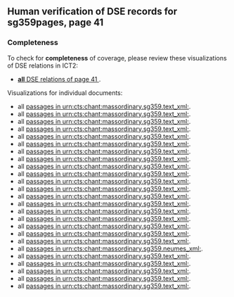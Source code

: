 

## Human verification of DSE records for sg359pages, page 41

###  Completeness

To check for **completeness** of coverage, please review these visualizations of DSE relations in ICT2:

- [**all** DSE relations of page 41 ](http://www.homermultitext.org/ict2/?urn=urn:cite2:ecod:codsang359imgs.v1:csg359_0_48_41_0@0.06731,0.5106,0.04688,0.03405&urn=urn:cite2:ecod:codsang359imgs.v1:csg359_0_48_41_0@0.3302,0.4772,0.2245,0.02564&urn=urn:cite2:ecod:codsang359imgs.v1:csg359_0_48_41_0@0.06941,0.2556,0.03095,0.01963&urn=urn:cite2:ecod:codsang359imgs.v1:csg359_0_48_41_0@0.2918,0.4772,0.04207,0.03045&urn=urn:cite2:ecod:codsang359imgs.v1:csg359_0_48_41_0@0.09195,0.3796,0.5331,0.1310&urn=urn:cite2:ecod:codsang359imgs.v1:csg359_0_48_41_0@0.1085,0.2344,0.5003,0.1162&urn=urn:cite2:ecod:codsang359imgs.v1:csg359_0_48_41_0@0.1049,0.5212,0.2040,0.02504&urn=urn:cite2:ecod:codsang359imgs.v1:csg359_0_48_41_0@0.3302,0.4772,0.2245,0.02564&urn=urn:cite2:ecod:codsang359imgs.v1:csg359_0_48_41_0@0.4002,0.5170,0.1656,0.02544&urn=urn:cite2:ecod:codsang359imgs.v1:csg359_0_48_41_0@0.06520,0.1288,0.03726,0.04567&urn=urn:cite2:ecod:codsang359imgs.v1:csg359_0_48_41_0@0.3023,0.5110,0.08534,0.02925&urn=urn:cite2:ecod:codsang359imgs.v1:csg359_0_48_41_0@0.06731,0.5106,0.04688,0.03405&urn=urn:cite2:ecod:codsang359imgs.v1:csg359_0_48_41_0@0.4002,0.5170,0.1656,0.02544&urn=urn:cite2:ecod:codsang359imgs.v1:csg359_0_48_41_0@0.3023,0.5110,0.08534,0.02925&urn=urn:cite2:ecod:codsang359imgs.v1:csg359_0_48_41_0@0.1052,0.1230,0.4663,0.1126&urn=urn:cite2:ecod:codsang359imgs.v1:csg359_0_48_41_0@0.1052,0.1230,0.4663,0.1126&urn=urn:cite2:ecod:codsang359imgs.v1:csg359_0_48_41_0@0.09075,0.3438,0.3906,0.05228&urn=urn:cite2:ecod:codsang359imgs.v1:csg359_0_48_41_0@0.06941,0.2556,0.03095,0.01963&urn=urn:cite2:ecod:codsang359imgs.v1:csg359_0_48_41_0@0.2918,0.4772,0.04207,0.03045&urn=urn:cite2:ecod:codsang359imgs.v1:csg359_0_48_41_0@0.1016,0.1154,0.4970,0.1240&urn=urn:cite2:ecod:codsang359imgs.v1:csg359_0_48_41_0@0.06520,0.1288,0.03726,0.04567&urn=urn:cite2:ecod:codsang359imgs.v1:csg359_0_48_41_0@0.09075,0.3438,0.3906,0.05228&urn=urn:cite2:ecod:codsang359imgs.v1:csg359_0_48_41_0@0.1085,0.2344,0.5003,0.1162&urn=urn:cite2:ecod:codsang359imgs.v1:csg359_0_48_41_0@0.09195,0.3796,0.5331,0.1310&urn=urn:cite2:ecod:codsang359imgs.v1:csg359_0_48_41_0@0.1049,0.5212,0.2040,0.02504).

Visualizations for individual documents:

-  all [passages in urn:cts:chant:massordinary.sg359.text_xml:](http://www.homermultitext.org/ict2/?urn=urn:cite2:ecod:codsang359imgs.v1:csg359_0_48_41_0@0.06731,0.5106,0.04688,0.03405&urn=urn:cite2:ecod:codsang359imgs.v1:csg359_0_48_41_0@0.3302,0.4772,0.2245,0.02564&urn=urn:cite2:ecod:codsang359imgs.v1:csg359_0_48_41_0@0.06941,0.2556,0.03095,0.01963&urn=urn:cite2:ecod:codsang359imgs.v1:csg359_0_48_41_0@0.2918,0.4772,0.04207,0.03045&urn=urn:cite2:ecod:codsang359imgs.v1:csg359_0_48_41_0@0.09195,0.3796,0.5331,0.1310&urn=urn:cite2:ecod:codsang359imgs.v1:csg359_0_48_41_0@0.1085,0.2344,0.5003,0.1162&urn=urn:cite2:ecod:codsang359imgs.v1:csg359_0_48_41_0@0.1049,0.5212,0.2040,0.02504&urn=urn:cite2:ecod:codsang359imgs.v1:csg359_0_48_41_0@0.3302,0.4772,0.2245,0.02564&urn=urn:cite2:ecod:codsang359imgs.v1:csg359_0_48_41_0@0.4002,0.5170,0.1656,0.02544&urn=urn:cite2:ecod:codsang359imgs.v1:csg359_0_48_41_0@0.06520,0.1288,0.03726,0.04567&urn=urn:cite2:ecod:codsang359imgs.v1:csg359_0_48_41_0@0.3023,0.5110,0.08534,0.02925&urn=urn:cite2:ecod:codsang359imgs.v1:csg359_0_48_41_0@0.06731,0.5106,0.04688,0.03405&urn=urn:cite2:ecod:codsang359imgs.v1:csg359_0_48_41_0@0.4002,0.5170,0.1656,0.02544&urn=urn:cite2:ecod:codsang359imgs.v1:csg359_0_48_41_0@0.3023,0.5110,0.08534,0.02925&urn=urn:cite2:ecod:codsang359imgs.v1:csg359_0_48_41_0@0.1052,0.1230,0.4663,0.1126&urn=urn:cite2:ecod:codsang359imgs.v1:csg359_0_48_41_0@0.1052,0.1230,0.4663,0.1126&urn=urn:cite2:ecod:codsang359imgs.v1:csg359_0_48_41_0@0.09075,0.3438,0.3906,0.05228&urn=urn:cite2:ecod:codsang359imgs.v1:csg359_0_48_41_0@0.06941,0.2556,0.03095,0.01963&urn=urn:cite2:ecod:codsang359imgs.v1:csg359_0_48_41_0@0.2918,0.4772,0.04207,0.03045&urn=urn:cite2:ecod:codsang359imgs.v1:csg359_0_48_41_0@0.06520,0.1288,0.03726,0.04567&urn=urn:cite2:ecod:codsang359imgs.v1:csg359_0_48_41_0@0.09075,0.3438,0.3906,0.05228&urn=urn:cite2:ecod:codsang359imgs.v1:csg359_0_48_41_0@0.1085,0.2344,0.5003,0.1162&urn=urn:cite2:ecod:codsang359imgs.v1:csg359_0_48_41_0@0.09195,0.3796,0.5331,0.1310&urn=urn:cite2:ecod:codsang359imgs.v1:csg359_0_48_41_0@0.1049,0.5212,0.2040,0.02504).
-  all [passages in urn:cts:chant:massordinary.sg359.text_xml:](http://www.homermultitext.org/ict2/?urn=urn:cite2:ecod:codsang359imgs.v1:csg359_0_48_41_0@0.06731,0.5106,0.04688,0.03405&urn=urn:cite2:ecod:codsang359imgs.v1:csg359_0_48_41_0@0.3302,0.4772,0.2245,0.02564&urn=urn:cite2:ecod:codsang359imgs.v1:csg359_0_48_41_0@0.06941,0.2556,0.03095,0.01963&urn=urn:cite2:ecod:codsang359imgs.v1:csg359_0_48_41_0@0.2918,0.4772,0.04207,0.03045&urn=urn:cite2:ecod:codsang359imgs.v1:csg359_0_48_41_0@0.09195,0.3796,0.5331,0.1310&urn=urn:cite2:ecod:codsang359imgs.v1:csg359_0_48_41_0@0.1085,0.2344,0.5003,0.1162&urn=urn:cite2:ecod:codsang359imgs.v1:csg359_0_48_41_0@0.1049,0.5212,0.2040,0.02504&urn=urn:cite2:ecod:codsang359imgs.v1:csg359_0_48_41_0@0.3302,0.4772,0.2245,0.02564&urn=urn:cite2:ecod:codsang359imgs.v1:csg359_0_48_41_0@0.4002,0.5170,0.1656,0.02544&urn=urn:cite2:ecod:codsang359imgs.v1:csg359_0_48_41_0@0.06520,0.1288,0.03726,0.04567&urn=urn:cite2:ecod:codsang359imgs.v1:csg359_0_48_41_0@0.3023,0.5110,0.08534,0.02925&urn=urn:cite2:ecod:codsang359imgs.v1:csg359_0_48_41_0@0.06731,0.5106,0.04688,0.03405&urn=urn:cite2:ecod:codsang359imgs.v1:csg359_0_48_41_0@0.4002,0.5170,0.1656,0.02544&urn=urn:cite2:ecod:codsang359imgs.v1:csg359_0_48_41_0@0.3023,0.5110,0.08534,0.02925&urn=urn:cite2:ecod:codsang359imgs.v1:csg359_0_48_41_0@0.1052,0.1230,0.4663,0.1126&urn=urn:cite2:ecod:codsang359imgs.v1:csg359_0_48_41_0@0.1052,0.1230,0.4663,0.1126&urn=urn:cite2:ecod:codsang359imgs.v1:csg359_0_48_41_0@0.09075,0.3438,0.3906,0.05228&urn=urn:cite2:ecod:codsang359imgs.v1:csg359_0_48_41_0@0.06941,0.2556,0.03095,0.01963&urn=urn:cite2:ecod:codsang359imgs.v1:csg359_0_48_41_0@0.2918,0.4772,0.04207,0.03045&urn=urn:cite2:ecod:codsang359imgs.v1:csg359_0_48_41_0@0.06520,0.1288,0.03726,0.04567&urn=urn:cite2:ecod:codsang359imgs.v1:csg359_0_48_41_0@0.09075,0.3438,0.3906,0.05228&urn=urn:cite2:ecod:codsang359imgs.v1:csg359_0_48_41_0@0.1085,0.2344,0.5003,0.1162&urn=urn:cite2:ecod:codsang359imgs.v1:csg359_0_48_41_0@0.09195,0.3796,0.5331,0.1310&urn=urn:cite2:ecod:codsang359imgs.v1:csg359_0_48_41_0@0.1049,0.5212,0.2040,0.02504).
-  all [passages in urn:cts:chant:massordinary.sg359.text_xml:](http://www.homermultitext.org/ict2/?urn=urn:cite2:ecod:codsang359imgs.v1:csg359_0_48_41_0@0.06731,0.5106,0.04688,0.03405&urn=urn:cite2:ecod:codsang359imgs.v1:csg359_0_48_41_0@0.3302,0.4772,0.2245,0.02564&urn=urn:cite2:ecod:codsang359imgs.v1:csg359_0_48_41_0@0.06941,0.2556,0.03095,0.01963&urn=urn:cite2:ecod:codsang359imgs.v1:csg359_0_48_41_0@0.2918,0.4772,0.04207,0.03045&urn=urn:cite2:ecod:codsang359imgs.v1:csg359_0_48_41_0@0.09195,0.3796,0.5331,0.1310&urn=urn:cite2:ecod:codsang359imgs.v1:csg359_0_48_41_0@0.1085,0.2344,0.5003,0.1162&urn=urn:cite2:ecod:codsang359imgs.v1:csg359_0_48_41_0@0.1049,0.5212,0.2040,0.02504&urn=urn:cite2:ecod:codsang359imgs.v1:csg359_0_48_41_0@0.3302,0.4772,0.2245,0.02564&urn=urn:cite2:ecod:codsang359imgs.v1:csg359_0_48_41_0@0.4002,0.5170,0.1656,0.02544&urn=urn:cite2:ecod:codsang359imgs.v1:csg359_0_48_41_0@0.06520,0.1288,0.03726,0.04567&urn=urn:cite2:ecod:codsang359imgs.v1:csg359_0_48_41_0@0.3023,0.5110,0.08534,0.02925&urn=urn:cite2:ecod:codsang359imgs.v1:csg359_0_48_41_0@0.06731,0.5106,0.04688,0.03405&urn=urn:cite2:ecod:codsang359imgs.v1:csg359_0_48_41_0@0.4002,0.5170,0.1656,0.02544&urn=urn:cite2:ecod:codsang359imgs.v1:csg359_0_48_41_0@0.3023,0.5110,0.08534,0.02925&urn=urn:cite2:ecod:codsang359imgs.v1:csg359_0_48_41_0@0.1052,0.1230,0.4663,0.1126&urn=urn:cite2:ecod:codsang359imgs.v1:csg359_0_48_41_0@0.1052,0.1230,0.4663,0.1126&urn=urn:cite2:ecod:codsang359imgs.v1:csg359_0_48_41_0@0.09075,0.3438,0.3906,0.05228&urn=urn:cite2:ecod:codsang359imgs.v1:csg359_0_48_41_0@0.06941,0.2556,0.03095,0.01963&urn=urn:cite2:ecod:codsang359imgs.v1:csg359_0_48_41_0@0.2918,0.4772,0.04207,0.03045&urn=urn:cite2:ecod:codsang359imgs.v1:csg359_0_48_41_0@0.06520,0.1288,0.03726,0.04567&urn=urn:cite2:ecod:codsang359imgs.v1:csg359_0_48_41_0@0.09075,0.3438,0.3906,0.05228&urn=urn:cite2:ecod:codsang359imgs.v1:csg359_0_48_41_0@0.1085,0.2344,0.5003,0.1162&urn=urn:cite2:ecod:codsang359imgs.v1:csg359_0_48_41_0@0.09195,0.3796,0.5331,0.1310&urn=urn:cite2:ecod:codsang359imgs.v1:csg359_0_48_41_0@0.1049,0.5212,0.2040,0.02504).
-  all [passages in urn:cts:chant:massordinary.sg359.text_xml:](http://www.homermultitext.org/ict2/?urn=urn:cite2:ecod:codsang359imgs.v1:csg359_0_48_41_0@0.06731,0.5106,0.04688,0.03405&urn=urn:cite2:ecod:codsang359imgs.v1:csg359_0_48_41_0@0.3302,0.4772,0.2245,0.02564&urn=urn:cite2:ecod:codsang359imgs.v1:csg359_0_48_41_0@0.06941,0.2556,0.03095,0.01963&urn=urn:cite2:ecod:codsang359imgs.v1:csg359_0_48_41_0@0.2918,0.4772,0.04207,0.03045&urn=urn:cite2:ecod:codsang359imgs.v1:csg359_0_48_41_0@0.09195,0.3796,0.5331,0.1310&urn=urn:cite2:ecod:codsang359imgs.v1:csg359_0_48_41_0@0.1085,0.2344,0.5003,0.1162&urn=urn:cite2:ecod:codsang359imgs.v1:csg359_0_48_41_0@0.1049,0.5212,0.2040,0.02504&urn=urn:cite2:ecod:codsang359imgs.v1:csg359_0_48_41_0@0.3302,0.4772,0.2245,0.02564&urn=urn:cite2:ecod:codsang359imgs.v1:csg359_0_48_41_0@0.4002,0.5170,0.1656,0.02544&urn=urn:cite2:ecod:codsang359imgs.v1:csg359_0_48_41_0@0.06520,0.1288,0.03726,0.04567&urn=urn:cite2:ecod:codsang359imgs.v1:csg359_0_48_41_0@0.3023,0.5110,0.08534,0.02925&urn=urn:cite2:ecod:codsang359imgs.v1:csg359_0_48_41_0@0.06731,0.5106,0.04688,0.03405&urn=urn:cite2:ecod:codsang359imgs.v1:csg359_0_48_41_0@0.4002,0.5170,0.1656,0.02544&urn=urn:cite2:ecod:codsang359imgs.v1:csg359_0_48_41_0@0.3023,0.5110,0.08534,0.02925&urn=urn:cite2:ecod:codsang359imgs.v1:csg359_0_48_41_0@0.1052,0.1230,0.4663,0.1126&urn=urn:cite2:ecod:codsang359imgs.v1:csg359_0_48_41_0@0.1052,0.1230,0.4663,0.1126&urn=urn:cite2:ecod:codsang359imgs.v1:csg359_0_48_41_0@0.09075,0.3438,0.3906,0.05228&urn=urn:cite2:ecod:codsang359imgs.v1:csg359_0_48_41_0@0.06941,0.2556,0.03095,0.01963&urn=urn:cite2:ecod:codsang359imgs.v1:csg359_0_48_41_0@0.2918,0.4772,0.04207,0.03045&urn=urn:cite2:ecod:codsang359imgs.v1:csg359_0_48_41_0@0.06520,0.1288,0.03726,0.04567&urn=urn:cite2:ecod:codsang359imgs.v1:csg359_0_48_41_0@0.09075,0.3438,0.3906,0.05228&urn=urn:cite2:ecod:codsang359imgs.v1:csg359_0_48_41_0@0.1085,0.2344,0.5003,0.1162&urn=urn:cite2:ecod:codsang359imgs.v1:csg359_0_48_41_0@0.09195,0.3796,0.5331,0.1310&urn=urn:cite2:ecod:codsang359imgs.v1:csg359_0_48_41_0@0.1049,0.5212,0.2040,0.02504).
-  all [passages in urn:cts:chant:massordinary.sg359.text_xml:](http://www.homermultitext.org/ict2/?urn=urn:cite2:ecod:codsang359imgs.v1:csg359_0_48_41_0@0.06731,0.5106,0.04688,0.03405&urn=urn:cite2:ecod:codsang359imgs.v1:csg359_0_48_41_0@0.3302,0.4772,0.2245,0.02564&urn=urn:cite2:ecod:codsang359imgs.v1:csg359_0_48_41_0@0.06941,0.2556,0.03095,0.01963&urn=urn:cite2:ecod:codsang359imgs.v1:csg359_0_48_41_0@0.2918,0.4772,0.04207,0.03045&urn=urn:cite2:ecod:codsang359imgs.v1:csg359_0_48_41_0@0.09195,0.3796,0.5331,0.1310&urn=urn:cite2:ecod:codsang359imgs.v1:csg359_0_48_41_0@0.1085,0.2344,0.5003,0.1162&urn=urn:cite2:ecod:codsang359imgs.v1:csg359_0_48_41_0@0.1049,0.5212,0.2040,0.02504&urn=urn:cite2:ecod:codsang359imgs.v1:csg359_0_48_41_0@0.3302,0.4772,0.2245,0.02564&urn=urn:cite2:ecod:codsang359imgs.v1:csg359_0_48_41_0@0.4002,0.5170,0.1656,0.02544&urn=urn:cite2:ecod:codsang359imgs.v1:csg359_0_48_41_0@0.06520,0.1288,0.03726,0.04567&urn=urn:cite2:ecod:codsang359imgs.v1:csg359_0_48_41_0@0.3023,0.5110,0.08534,0.02925&urn=urn:cite2:ecod:codsang359imgs.v1:csg359_0_48_41_0@0.06731,0.5106,0.04688,0.03405&urn=urn:cite2:ecod:codsang359imgs.v1:csg359_0_48_41_0@0.4002,0.5170,0.1656,0.02544&urn=urn:cite2:ecod:codsang359imgs.v1:csg359_0_48_41_0@0.3023,0.5110,0.08534,0.02925&urn=urn:cite2:ecod:codsang359imgs.v1:csg359_0_48_41_0@0.1052,0.1230,0.4663,0.1126&urn=urn:cite2:ecod:codsang359imgs.v1:csg359_0_48_41_0@0.1052,0.1230,0.4663,0.1126&urn=urn:cite2:ecod:codsang359imgs.v1:csg359_0_48_41_0@0.09075,0.3438,0.3906,0.05228&urn=urn:cite2:ecod:codsang359imgs.v1:csg359_0_48_41_0@0.06941,0.2556,0.03095,0.01963&urn=urn:cite2:ecod:codsang359imgs.v1:csg359_0_48_41_0@0.2918,0.4772,0.04207,0.03045&urn=urn:cite2:ecod:codsang359imgs.v1:csg359_0_48_41_0@0.06520,0.1288,0.03726,0.04567&urn=urn:cite2:ecod:codsang359imgs.v1:csg359_0_48_41_0@0.09075,0.3438,0.3906,0.05228&urn=urn:cite2:ecod:codsang359imgs.v1:csg359_0_48_41_0@0.1085,0.2344,0.5003,0.1162&urn=urn:cite2:ecod:codsang359imgs.v1:csg359_0_48_41_0@0.09195,0.3796,0.5331,0.1310&urn=urn:cite2:ecod:codsang359imgs.v1:csg359_0_48_41_0@0.1049,0.5212,0.2040,0.02504).
-  all [passages in urn:cts:chant:massordinary.sg359.text_xml:](http://www.homermultitext.org/ict2/?urn=urn:cite2:ecod:codsang359imgs.v1:csg359_0_48_41_0@0.06731,0.5106,0.04688,0.03405&urn=urn:cite2:ecod:codsang359imgs.v1:csg359_0_48_41_0@0.3302,0.4772,0.2245,0.02564&urn=urn:cite2:ecod:codsang359imgs.v1:csg359_0_48_41_0@0.06941,0.2556,0.03095,0.01963&urn=urn:cite2:ecod:codsang359imgs.v1:csg359_0_48_41_0@0.2918,0.4772,0.04207,0.03045&urn=urn:cite2:ecod:codsang359imgs.v1:csg359_0_48_41_0@0.09195,0.3796,0.5331,0.1310&urn=urn:cite2:ecod:codsang359imgs.v1:csg359_0_48_41_0@0.1085,0.2344,0.5003,0.1162&urn=urn:cite2:ecod:codsang359imgs.v1:csg359_0_48_41_0@0.1049,0.5212,0.2040,0.02504&urn=urn:cite2:ecod:codsang359imgs.v1:csg359_0_48_41_0@0.3302,0.4772,0.2245,0.02564&urn=urn:cite2:ecod:codsang359imgs.v1:csg359_0_48_41_0@0.4002,0.5170,0.1656,0.02544&urn=urn:cite2:ecod:codsang359imgs.v1:csg359_0_48_41_0@0.06520,0.1288,0.03726,0.04567&urn=urn:cite2:ecod:codsang359imgs.v1:csg359_0_48_41_0@0.3023,0.5110,0.08534,0.02925&urn=urn:cite2:ecod:codsang359imgs.v1:csg359_0_48_41_0@0.06731,0.5106,0.04688,0.03405&urn=urn:cite2:ecod:codsang359imgs.v1:csg359_0_48_41_0@0.4002,0.5170,0.1656,0.02544&urn=urn:cite2:ecod:codsang359imgs.v1:csg359_0_48_41_0@0.3023,0.5110,0.08534,0.02925&urn=urn:cite2:ecod:codsang359imgs.v1:csg359_0_48_41_0@0.1052,0.1230,0.4663,0.1126&urn=urn:cite2:ecod:codsang359imgs.v1:csg359_0_48_41_0@0.1052,0.1230,0.4663,0.1126&urn=urn:cite2:ecod:codsang359imgs.v1:csg359_0_48_41_0@0.09075,0.3438,0.3906,0.05228&urn=urn:cite2:ecod:codsang359imgs.v1:csg359_0_48_41_0@0.06941,0.2556,0.03095,0.01963&urn=urn:cite2:ecod:codsang359imgs.v1:csg359_0_48_41_0@0.2918,0.4772,0.04207,0.03045&urn=urn:cite2:ecod:codsang359imgs.v1:csg359_0_48_41_0@0.06520,0.1288,0.03726,0.04567&urn=urn:cite2:ecod:codsang359imgs.v1:csg359_0_48_41_0@0.09075,0.3438,0.3906,0.05228&urn=urn:cite2:ecod:codsang359imgs.v1:csg359_0_48_41_0@0.1085,0.2344,0.5003,0.1162&urn=urn:cite2:ecod:codsang359imgs.v1:csg359_0_48_41_0@0.09195,0.3796,0.5331,0.1310&urn=urn:cite2:ecod:codsang359imgs.v1:csg359_0_48_41_0@0.1049,0.5212,0.2040,0.02504).
-  all [passages in urn:cts:chant:massordinary.sg359.text_xml:](http://www.homermultitext.org/ict2/?urn=urn:cite2:ecod:codsang359imgs.v1:csg359_0_48_41_0@0.06731,0.5106,0.04688,0.03405&urn=urn:cite2:ecod:codsang359imgs.v1:csg359_0_48_41_0@0.3302,0.4772,0.2245,0.02564&urn=urn:cite2:ecod:codsang359imgs.v1:csg359_0_48_41_0@0.06941,0.2556,0.03095,0.01963&urn=urn:cite2:ecod:codsang359imgs.v1:csg359_0_48_41_0@0.2918,0.4772,0.04207,0.03045&urn=urn:cite2:ecod:codsang359imgs.v1:csg359_0_48_41_0@0.09195,0.3796,0.5331,0.1310&urn=urn:cite2:ecod:codsang359imgs.v1:csg359_0_48_41_0@0.1085,0.2344,0.5003,0.1162&urn=urn:cite2:ecod:codsang359imgs.v1:csg359_0_48_41_0@0.1049,0.5212,0.2040,0.02504&urn=urn:cite2:ecod:codsang359imgs.v1:csg359_0_48_41_0@0.3302,0.4772,0.2245,0.02564&urn=urn:cite2:ecod:codsang359imgs.v1:csg359_0_48_41_0@0.4002,0.5170,0.1656,0.02544&urn=urn:cite2:ecod:codsang359imgs.v1:csg359_0_48_41_0@0.06520,0.1288,0.03726,0.04567&urn=urn:cite2:ecod:codsang359imgs.v1:csg359_0_48_41_0@0.3023,0.5110,0.08534,0.02925&urn=urn:cite2:ecod:codsang359imgs.v1:csg359_0_48_41_0@0.06731,0.5106,0.04688,0.03405&urn=urn:cite2:ecod:codsang359imgs.v1:csg359_0_48_41_0@0.4002,0.5170,0.1656,0.02544&urn=urn:cite2:ecod:codsang359imgs.v1:csg359_0_48_41_0@0.3023,0.5110,0.08534,0.02925&urn=urn:cite2:ecod:codsang359imgs.v1:csg359_0_48_41_0@0.1052,0.1230,0.4663,0.1126&urn=urn:cite2:ecod:codsang359imgs.v1:csg359_0_48_41_0@0.1052,0.1230,0.4663,0.1126&urn=urn:cite2:ecod:codsang359imgs.v1:csg359_0_48_41_0@0.09075,0.3438,0.3906,0.05228&urn=urn:cite2:ecod:codsang359imgs.v1:csg359_0_48_41_0@0.06941,0.2556,0.03095,0.01963&urn=urn:cite2:ecod:codsang359imgs.v1:csg359_0_48_41_0@0.2918,0.4772,0.04207,0.03045&urn=urn:cite2:ecod:codsang359imgs.v1:csg359_0_48_41_0@0.06520,0.1288,0.03726,0.04567&urn=urn:cite2:ecod:codsang359imgs.v1:csg359_0_48_41_0@0.09075,0.3438,0.3906,0.05228&urn=urn:cite2:ecod:codsang359imgs.v1:csg359_0_48_41_0@0.1085,0.2344,0.5003,0.1162&urn=urn:cite2:ecod:codsang359imgs.v1:csg359_0_48_41_0@0.09195,0.3796,0.5331,0.1310&urn=urn:cite2:ecod:codsang359imgs.v1:csg359_0_48_41_0@0.1049,0.5212,0.2040,0.02504).
-  all [passages in urn:cts:chant:massordinary.sg359.text_xml:](http://www.homermultitext.org/ict2/?urn=urn:cite2:ecod:codsang359imgs.v1:csg359_0_48_41_0@0.06731,0.5106,0.04688,0.03405&urn=urn:cite2:ecod:codsang359imgs.v1:csg359_0_48_41_0@0.3302,0.4772,0.2245,0.02564&urn=urn:cite2:ecod:codsang359imgs.v1:csg359_0_48_41_0@0.06941,0.2556,0.03095,0.01963&urn=urn:cite2:ecod:codsang359imgs.v1:csg359_0_48_41_0@0.2918,0.4772,0.04207,0.03045&urn=urn:cite2:ecod:codsang359imgs.v1:csg359_0_48_41_0@0.09195,0.3796,0.5331,0.1310&urn=urn:cite2:ecod:codsang359imgs.v1:csg359_0_48_41_0@0.1085,0.2344,0.5003,0.1162&urn=urn:cite2:ecod:codsang359imgs.v1:csg359_0_48_41_0@0.1049,0.5212,0.2040,0.02504&urn=urn:cite2:ecod:codsang359imgs.v1:csg359_0_48_41_0@0.3302,0.4772,0.2245,0.02564&urn=urn:cite2:ecod:codsang359imgs.v1:csg359_0_48_41_0@0.4002,0.5170,0.1656,0.02544&urn=urn:cite2:ecod:codsang359imgs.v1:csg359_0_48_41_0@0.06520,0.1288,0.03726,0.04567&urn=urn:cite2:ecod:codsang359imgs.v1:csg359_0_48_41_0@0.3023,0.5110,0.08534,0.02925&urn=urn:cite2:ecod:codsang359imgs.v1:csg359_0_48_41_0@0.06731,0.5106,0.04688,0.03405&urn=urn:cite2:ecod:codsang359imgs.v1:csg359_0_48_41_0@0.4002,0.5170,0.1656,0.02544&urn=urn:cite2:ecod:codsang359imgs.v1:csg359_0_48_41_0@0.3023,0.5110,0.08534,0.02925&urn=urn:cite2:ecod:codsang359imgs.v1:csg359_0_48_41_0@0.1052,0.1230,0.4663,0.1126&urn=urn:cite2:ecod:codsang359imgs.v1:csg359_0_48_41_0@0.1052,0.1230,0.4663,0.1126&urn=urn:cite2:ecod:codsang359imgs.v1:csg359_0_48_41_0@0.09075,0.3438,0.3906,0.05228&urn=urn:cite2:ecod:codsang359imgs.v1:csg359_0_48_41_0@0.06941,0.2556,0.03095,0.01963&urn=urn:cite2:ecod:codsang359imgs.v1:csg359_0_48_41_0@0.2918,0.4772,0.04207,0.03045&urn=urn:cite2:ecod:codsang359imgs.v1:csg359_0_48_41_0@0.06520,0.1288,0.03726,0.04567&urn=urn:cite2:ecod:codsang359imgs.v1:csg359_0_48_41_0@0.09075,0.3438,0.3906,0.05228&urn=urn:cite2:ecod:codsang359imgs.v1:csg359_0_48_41_0@0.1085,0.2344,0.5003,0.1162&urn=urn:cite2:ecod:codsang359imgs.v1:csg359_0_48_41_0@0.09195,0.3796,0.5331,0.1310&urn=urn:cite2:ecod:codsang359imgs.v1:csg359_0_48_41_0@0.1049,0.5212,0.2040,0.02504).
-  all [passages in urn:cts:chant:massordinary.sg359.text_xml:](http://www.homermultitext.org/ict2/?urn=urn:cite2:ecod:codsang359imgs.v1:csg359_0_48_41_0@0.06731,0.5106,0.04688,0.03405&urn=urn:cite2:ecod:codsang359imgs.v1:csg359_0_48_41_0@0.3302,0.4772,0.2245,0.02564&urn=urn:cite2:ecod:codsang359imgs.v1:csg359_0_48_41_0@0.06941,0.2556,0.03095,0.01963&urn=urn:cite2:ecod:codsang359imgs.v1:csg359_0_48_41_0@0.2918,0.4772,0.04207,0.03045&urn=urn:cite2:ecod:codsang359imgs.v1:csg359_0_48_41_0@0.09195,0.3796,0.5331,0.1310&urn=urn:cite2:ecod:codsang359imgs.v1:csg359_0_48_41_0@0.1085,0.2344,0.5003,0.1162&urn=urn:cite2:ecod:codsang359imgs.v1:csg359_0_48_41_0@0.1049,0.5212,0.2040,0.02504&urn=urn:cite2:ecod:codsang359imgs.v1:csg359_0_48_41_0@0.3302,0.4772,0.2245,0.02564&urn=urn:cite2:ecod:codsang359imgs.v1:csg359_0_48_41_0@0.4002,0.5170,0.1656,0.02544&urn=urn:cite2:ecod:codsang359imgs.v1:csg359_0_48_41_0@0.06520,0.1288,0.03726,0.04567&urn=urn:cite2:ecod:codsang359imgs.v1:csg359_0_48_41_0@0.3023,0.5110,0.08534,0.02925&urn=urn:cite2:ecod:codsang359imgs.v1:csg359_0_48_41_0@0.06731,0.5106,0.04688,0.03405&urn=urn:cite2:ecod:codsang359imgs.v1:csg359_0_48_41_0@0.4002,0.5170,0.1656,0.02544&urn=urn:cite2:ecod:codsang359imgs.v1:csg359_0_48_41_0@0.3023,0.5110,0.08534,0.02925&urn=urn:cite2:ecod:codsang359imgs.v1:csg359_0_48_41_0@0.1052,0.1230,0.4663,0.1126&urn=urn:cite2:ecod:codsang359imgs.v1:csg359_0_48_41_0@0.1052,0.1230,0.4663,0.1126&urn=urn:cite2:ecod:codsang359imgs.v1:csg359_0_48_41_0@0.09075,0.3438,0.3906,0.05228&urn=urn:cite2:ecod:codsang359imgs.v1:csg359_0_48_41_0@0.06941,0.2556,0.03095,0.01963&urn=urn:cite2:ecod:codsang359imgs.v1:csg359_0_48_41_0@0.2918,0.4772,0.04207,0.03045&urn=urn:cite2:ecod:codsang359imgs.v1:csg359_0_48_41_0@0.06520,0.1288,0.03726,0.04567&urn=urn:cite2:ecod:codsang359imgs.v1:csg359_0_48_41_0@0.09075,0.3438,0.3906,0.05228&urn=urn:cite2:ecod:codsang359imgs.v1:csg359_0_48_41_0@0.1085,0.2344,0.5003,0.1162&urn=urn:cite2:ecod:codsang359imgs.v1:csg359_0_48_41_0@0.09195,0.3796,0.5331,0.1310&urn=urn:cite2:ecod:codsang359imgs.v1:csg359_0_48_41_0@0.1049,0.5212,0.2040,0.02504).
-  all [passages in urn:cts:chant:massordinary.sg359.text_xml:](http://www.homermultitext.org/ict2/?urn=urn:cite2:ecod:codsang359imgs.v1:csg359_0_48_41_0@0.06731,0.5106,0.04688,0.03405&urn=urn:cite2:ecod:codsang359imgs.v1:csg359_0_48_41_0@0.3302,0.4772,0.2245,0.02564&urn=urn:cite2:ecod:codsang359imgs.v1:csg359_0_48_41_0@0.06941,0.2556,0.03095,0.01963&urn=urn:cite2:ecod:codsang359imgs.v1:csg359_0_48_41_0@0.2918,0.4772,0.04207,0.03045&urn=urn:cite2:ecod:codsang359imgs.v1:csg359_0_48_41_0@0.09195,0.3796,0.5331,0.1310&urn=urn:cite2:ecod:codsang359imgs.v1:csg359_0_48_41_0@0.1085,0.2344,0.5003,0.1162&urn=urn:cite2:ecod:codsang359imgs.v1:csg359_0_48_41_0@0.1049,0.5212,0.2040,0.02504&urn=urn:cite2:ecod:codsang359imgs.v1:csg359_0_48_41_0@0.3302,0.4772,0.2245,0.02564&urn=urn:cite2:ecod:codsang359imgs.v1:csg359_0_48_41_0@0.4002,0.5170,0.1656,0.02544&urn=urn:cite2:ecod:codsang359imgs.v1:csg359_0_48_41_0@0.06520,0.1288,0.03726,0.04567&urn=urn:cite2:ecod:codsang359imgs.v1:csg359_0_48_41_0@0.3023,0.5110,0.08534,0.02925&urn=urn:cite2:ecod:codsang359imgs.v1:csg359_0_48_41_0@0.06731,0.5106,0.04688,0.03405&urn=urn:cite2:ecod:codsang359imgs.v1:csg359_0_48_41_0@0.4002,0.5170,0.1656,0.02544&urn=urn:cite2:ecod:codsang359imgs.v1:csg359_0_48_41_0@0.3023,0.5110,0.08534,0.02925&urn=urn:cite2:ecod:codsang359imgs.v1:csg359_0_48_41_0@0.1052,0.1230,0.4663,0.1126&urn=urn:cite2:ecod:codsang359imgs.v1:csg359_0_48_41_0@0.1052,0.1230,0.4663,0.1126&urn=urn:cite2:ecod:codsang359imgs.v1:csg359_0_48_41_0@0.09075,0.3438,0.3906,0.05228&urn=urn:cite2:ecod:codsang359imgs.v1:csg359_0_48_41_0@0.06941,0.2556,0.03095,0.01963&urn=urn:cite2:ecod:codsang359imgs.v1:csg359_0_48_41_0@0.2918,0.4772,0.04207,0.03045&urn=urn:cite2:ecod:codsang359imgs.v1:csg359_0_48_41_0@0.06520,0.1288,0.03726,0.04567&urn=urn:cite2:ecod:codsang359imgs.v1:csg359_0_48_41_0@0.09075,0.3438,0.3906,0.05228&urn=urn:cite2:ecod:codsang359imgs.v1:csg359_0_48_41_0@0.1085,0.2344,0.5003,0.1162&urn=urn:cite2:ecod:codsang359imgs.v1:csg359_0_48_41_0@0.09195,0.3796,0.5331,0.1310&urn=urn:cite2:ecod:codsang359imgs.v1:csg359_0_48_41_0@0.1049,0.5212,0.2040,0.02504).
-  all [passages in urn:cts:chant:massordinary.sg359.text_xml:](http://www.homermultitext.org/ict2/?urn=urn:cite2:ecod:codsang359imgs.v1:csg359_0_48_41_0@0.06731,0.5106,0.04688,0.03405&urn=urn:cite2:ecod:codsang359imgs.v1:csg359_0_48_41_0@0.3302,0.4772,0.2245,0.02564&urn=urn:cite2:ecod:codsang359imgs.v1:csg359_0_48_41_0@0.06941,0.2556,0.03095,0.01963&urn=urn:cite2:ecod:codsang359imgs.v1:csg359_0_48_41_0@0.2918,0.4772,0.04207,0.03045&urn=urn:cite2:ecod:codsang359imgs.v1:csg359_0_48_41_0@0.09195,0.3796,0.5331,0.1310&urn=urn:cite2:ecod:codsang359imgs.v1:csg359_0_48_41_0@0.1085,0.2344,0.5003,0.1162&urn=urn:cite2:ecod:codsang359imgs.v1:csg359_0_48_41_0@0.1049,0.5212,0.2040,0.02504&urn=urn:cite2:ecod:codsang359imgs.v1:csg359_0_48_41_0@0.3302,0.4772,0.2245,0.02564&urn=urn:cite2:ecod:codsang359imgs.v1:csg359_0_48_41_0@0.4002,0.5170,0.1656,0.02544&urn=urn:cite2:ecod:codsang359imgs.v1:csg359_0_48_41_0@0.06520,0.1288,0.03726,0.04567&urn=urn:cite2:ecod:codsang359imgs.v1:csg359_0_48_41_0@0.3023,0.5110,0.08534,0.02925&urn=urn:cite2:ecod:codsang359imgs.v1:csg359_0_48_41_0@0.06731,0.5106,0.04688,0.03405&urn=urn:cite2:ecod:codsang359imgs.v1:csg359_0_48_41_0@0.4002,0.5170,0.1656,0.02544&urn=urn:cite2:ecod:codsang359imgs.v1:csg359_0_48_41_0@0.3023,0.5110,0.08534,0.02925&urn=urn:cite2:ecod:codsang359imgs.v1:csg359_0_48_41_0@0.1052,0.1230,0.4663,0.1126&urn=urn:cite2:ecod:codsang359imgs.v1:csg359_0_48_41_0@0.1052,0.1230,0.4663,0.1126&urn=urn:cite2:ecod:codsang359imgs.v1:csg359_0_48_41_0@0.09075,0.3438,0.3906,0.05228&urn=urn:cite2:ecod:codsang359imgs.v1:csg359_0_48_41_0@0.06941,0.2556,0.03095,0.01963&urn=urn:cite2:ecod:codsang359imgs.v1:csg359_0_48_41_0@0.2918,0.4772,0.04207,0.03045&urn=urn:cite2:ecod:codsang359imgs.v1:csg359_0_48_41_0@0.06520,0.1288,0.03726,0.04567&urn=urn:cite2:ecod:codsang359imgs.v1:csg359_0_48_41_0@0.09075,0.3438,0.3906,0.05228&urn=urn:cite2:ecod:codsang359imgs.v1:csg359_0_48_41_0@0.1085,0.2344,0.5003,0.1162&urn=urn:cite2:ecod:codsang359imgs.v1:csg359_0_48_41_0@0.09195,0.3796,0.5331,0.1310&urn=urn:cite2:ecod:codsang359imgs.v1:csg359_0_48_41_0@0.1049,0.5212,0.2040,0.02504).
-  all [passages in urn:cts:chant:massordinary.sg359.text_xml:](http://www.homermultitext.org/ict2/?urn=urn:cite2:ecod:codsang359imgs.v1:csg359_0_48_41_0@0.06731,0.5106,0.04688,0.03405&urn=urn:cite2:ecod:codsang359imgs.v1:csg359_0_48_41_0@0.3302,0.4772,0.2245,0.02564&urn=urn:cite2:ecod:codsang359imgs.v1:csg359_0_48_41_0@0.06941,0.2556,0.03095,0.01963&urn=urn:cite2:ecod:codsang359imgs.v1:csg359_0_48_41_0@0.2918,0.4772,0.04207,0.03045&urn=urn:cite2:ecod:codsang359imgs.v1:csg359_0_48_41_0@0.09195,0.3796,0.5331,0.1310&urn=urn:cite2:ecod:codsang359imgs.v1:csg359_0_48_41_0@0.1085,0.2344,0.5003,0.1162&urn=urn:cite2:ecod:codsang359imgs.v1:csg359_0_48_41_0@0.1049,0.5212,0.2040,0.02504&urn=urn:cite2:ecod:codsang359imgs.v1:csg359_0_48_41_0@0.3302,0.4772,0.2245,0.02564&urn=urn:cite2:ecod:codsang359imgs.v1:csg359_0_48_41_0@0.4002,0.5170,0.1656,0.02544&urn=urn:cite2:ecod:codsang359imgs.v1:csg359_0_48_41_0@0.06520,0.1288,0.03726,0.04567&urn=urn:cite2:ecod:codsang359imgs.v1:csg359_0_48_41_0@0.3023,0.5110,0.08534,0.02925&urn=urn:cite2:ecod:codsang359imgs.v1:csg359_0_48_41_0@0.06731,0.5106,0.04688,0.03405&urn=urn:cite2:ecod:codsang359imgs.v1:csg359_0_48_41_0@0.4002,0.5170,0.1656,0.02544&urn=urn:cite2:ecod:codsang359imgs.v1:csg359_0_48_41_0@0.3023,0.5110,0.08534,0.02925&urn=urn:cite2:ecod:codsang359imgs.v1:csg359_0_48_41_0@0.1052,0.1230,0.4663,0.1126&urn=urn:cite2:ecod:codsang359imgs.v1:csg359_0_48_41_0@0.1052,0.1230,0.4663,0.1126&urn=urn:cite2:ecod:codsang359imgs.v1:csg359_0_48_41_0@0.09075,0.3438,0.3906,0.05228&urn=urn:cite2:ecod:codsang359imgs.v1:csg359_0_48_41_0@0.06941,0.2556,0.03095,0.01963&urn=urn:cite2:ecod:codsang359imgs.v1:csg359_0_48_41_0@0.2918,0.4772,0.04207,0.03045&urn=urn:cite2:ecod:codsang359imgs.v1:csg359_0_48_41_0@0.06520,0.1288,0.03726,0.04567&urn=urn:cite2:ecod:codsang359imgs.v1:csg359_0_48_41_0@0.09075,0.3438,0.3906,0.05228&urn=urn:cite2:ecod:codsang359imgs.v1:csg359_0_48_41_0@0.1085,0.2344,0.5003,0.1162&urn=urn:cite2:ecod:codsang359imgs.v1:csg359_0_48_41_0@0.09195,0.3796,0.5331,0.1310&urn=urn:cite2:ecod:codsang359imgs.v1:csg359_0_48_41_0@0.1049,0.5212,0.2040,0.02504).
-  all [passages in urn:cts:chant:massordinary.sg359.text_xml:](http://www.homermultitext.org/ict2/?urn=urn:cite2:ecod:codsang359imgs.v1:csg359_0_48_41_0@0.06731,0.5106,0.04688,0.03405&urn=urn:cite2:ecod:codsang359imgs.v1:csg359_0_48_41_0@0.3302,0.4772,0.2245,0.02564&urn=urn:cite2:ecod:codsang359imgs.v1:csg359_0_48_41_0@0.06941,0.2556,0.03095,0.01963&urn=urn:cite2:ecod:codsang359imgs.v1:csg359_0_48_41_0@0.2918,0.4772,0.04207,0.03045&urn=urn:cite2:ecod:codsang359imgs.v1:csg359_0_48_41_0@0.09195,0.3796,0.5331,0.1310&urn=urn:cite2:ecod:codsang359imgs.v1:csg359_0_48_41_0@0.1085,0.2344,0.5003,0.1162&urn=urn:cite2:ecod:codsang359imgs.v1:csg359_0_48_41_0@0.1049,0.5212,0.2040,0.02504&urn=urn:cite2:ecod:codsang359imgs.v1:csg359_0_48_41_0@0.3302,0.4772,0.2245,0.02564&urn=urn:cite2:ecod:codsang359imgs.v1:csg359_0_48_41_0@0.4002,0.5170,0.1656,0.02544&urn=urn:cite2:ecod:codsang359imgs.v1:csg359_0_48_41_0@0.06520,0.1288,0.03726,0.04567&urn=urn:cite2:ecod:codsang359imgs.v1:csg359_0_48_41_0@0.3023,0.5110,0.08534,0.02925&urn=urn:cite2:ecod:codsang359imgs.v1:csg359_0_48_41_0@0.06731,0.5106,0.04688,0.03405&urn=urn:cite2:ecod:codsang359imgs.v1:csg359_0_48_41_0@0.4002,0.5170,0.1656,0.02544&urn=urn:cite2:ecod:codsang359imgs.v1:csg359_0_48_41_0@0.3023,0.5110,0.08534,0.02925&urn=urn:cite2:ecod:codsang359imgs.v1:csg359_0_48_41_0@0.1052,0.1230,0.4663,0.1126&urn=urn:cite2:ecod:codsang359imgs.v1:csg359_0_48_41_0@0.1052,0.1230,0.4663,0.1126&urn=urn:cite2:ecod:codsang359imgs.v1:csg359_0_48_41_0@0.09075,0.3438,0.3906,0.05228&urn=urn:cite2:ecod:codsang359imgs.v1:csg359_0_48_41_0@0.06941,0.2556,0.03095,0.01963&urn=urn:cite2:ecod:codsang359imgs.v1:csg359_0_48_41_0@0.2918,0.4772,0.04207,0.03045&urn=urn:cite2:ecod:codsang359imgs.v1:csg359_0_48_41_0@0.06520,0.1288,0.03726,0.04567&urn=urn:cite2:ecod:codsang359imgs.v1:csg359_0_48_41_0@0.09075,0.3438,0.3906,0.05228&urn=urn:cite2:ecod:codsang359imgs.v1:csg359_0_48_41_0@0.1085,0.2344,0.5003,0.1162&urn=urn:cite2:ecod:codsang359imgs.v1:csg359_0_48_41_0@0.09195,0.3796,0.5331,0.1310&urn=urn:cite2:ecod:codsang359imgs.v1:csg359_0_48_41_0@0.1049,0.5212,0.2040,0.02504).
-  all [passages in urn:cts:chant:massordinary.sg359.text_xml:](http://www.homermultitext.org/ict2/?urn=urn:cite2:ecod:codsang359imgs.v1:csg359_0_48_41_0@0.06731,0.5106,0.04688,0.03405&urn=urn:cite2:ecod:codsang359imgs.v1:csg359_0_48_41_0@0.3302,0.4772,0.2245,0.02564&urn=urn:cite2:ecod:codsang359imgs.v1:csg359_0_48_41_0@0.06941,0.2556,0.03095,0.01963&urn=urn:cite2:ecod:codsang359imgs.v1:csg359_0_48_41_0@0.2918,0.4772,0.04207,0.03045&urn=urn:cite2:ecod:codsang359imgs.v1:csg359_0_48_41_0@0.09195,0.3796,0.5331,0.1310&urn=urn:cite2:ecod:codsang359imgs.v1:csg359_0_48_41_0@0.1085,0.2344,0.5003,0.1162&urn=urn:cite2:ecod:codsang359imgs.v1:csg359_0_48_41_0@0.1049,0.5212,0.2040,0.02504&urn=urn:cite2:ecod:codsang359imgs.v1:csg359_0_48_41_0@0.3302,0.4772,0.2245,0.02564&urn=urn:cite2:ecod:codsang359imgs.v1:csg359_0_48_41_0@0.4002,0.5170,0.1656,0.02544&urn=urn:cite2:ecod:codsang359imgs.v1:csg359_0_48_41_0@0.06520,0.1288,0.03726,0.04567&urn=urn:cite2:ecod:codsang359imgs.v1:csg359_0_48_41_0@0.3023,0.5110,0.08534,0.02925&urn=urn:cite2:ecod:codsang359imgs.v1:csg359_0_48_41_0@0.06731,0.5106,0.04688,0.03405&urn=urn:cite2:ecod:codsang359imgs.v1:csg359_0_48_41_0@0.4002,0.5170,0.1656,0.02544&urn=urn:cite2:ecod:codsang359imgs.v1:csg359_0_48_41_0@0.3023,0.5110,0.08534,0.02925&urn=urn:cite2:ecod:codsang359imgs.v1:csg359_0_48_41_0@0.1052,0.1230,0.4663,0.1126&urn=urn:cite2:ecod:codsang359imgs.v1:csg359_0_48_41_0@0.1052,0.1230,0.4663,0.1126&urn=urn:cite2:ecod:codsang359imgs.v1:csg359_0_48_41_0@0.09075,0.3438,0.3906,0.05228&urn=urn:cite2:ecod:codsang359imgs.v1:csg359_0_48_41_0@0.06941,0.2556,0.03095,0.01963&urn=urn:cite2:ecod:codsang359imgs.v1:csg359_0_48_41_0@0.2918,0.4772,0.04207,0.03045&urn=urn:cite2:ecod:codsang359imgs.v1:csg359_0_48_41_0@0.06520,0.1288,0.03726,0.04567&urn=urn:cite2:ecod:codsang359imgs.v1:csg359_0_48_41_0@0.09075,0.3438,0.3906,0.05228&urn=urn:cite2:ecod:codsang359imgs.v1:csg359_0_48_41_0@0.1085,0.2344,0.5003,0.1162&urn=urn:cite2:ecod:codsang359imgs.v1:csg359_0_48_41_0@0.09195,0.3796,0.5331,0.1310&urn=urn:cite2:ecod:codsang359imgs.v1:csg359_0_48_41_0@0.1049,0.5212,0.2040,0.02504).
-  all [passages in urn:cts:chant:massordinary.sg359.text_xml:](http://www.homermultitext.org/ict2/?urn=urn:cite2:ecod:codsang359imgs.v1:csg359_0_48_41_0@0.06731,0.5106,0.04688,0.03405&urn=urn:cite2:ecod:codsang359imgs.v1:csg359_0_48_41_0@0.3302,0.4772,0.2245,0.02564&urn=urn:cite2:ecod:codsang359imgs.v1:csg359_0_48_41_0@0.06941,0.2556,0.03095,0.01963&urn=urn:cite2:ecod:codsang359imgs.v1:csg359_0_48_41_0@0.2918,0.4772,0.04207,0.03045&urn=urn:cite2:ecod:codsang359imgs.v1:csg359_0_48_41_0@0.09195,0.3796,0.5331,0.1310&urn=urn:cite2:ecod:codsang359imgs.v1:csg359_0_48_41_0@0.1085,0.2344,0.5003,0.1162&urn=urn:cite2:ecod:codsang359imgs.v1:csg359_0_48_41_0@0.1049,0.5212,0.2040,0.02504&urn=urn:cite2:ecod:codsang359imgs.v1:csg359_0_48_41_0@0.3302,0.4772,0.2245,0.02564&urn=urn:cite2:ecod:codsang359imgs.v1:csg359_0_48_41_0@0.4002,0.5170,0.1656,0.02544&urn=urn:cite2:ecod:codsang359imgs.v1:csg359_0_48_41_0@0.06520,0.1288,0.03726,0.04567&urn=urn:cite2:ecod:codsang359imgs.v1:csg359_0_48_41_0@0.3023,0.5110,0.08534,0.02925&urn=urn:cite2:ecod:codsang359imgs.v1:csg359_0_48_41_0@0.06731,0.5106,0.04688,0.03405&urn=urn:cite2:ecod:codsang359imgs.v1:csg359_0_48_41_0@0.4002,0.5170,0.1656,0.02544&urn=urn:cite2:ecod:codsang359imgs.v1:csg359_0_48_41_0@0.3023,0.5110,0.08534,0.02925&urn=urn:cite2:ecod:codsang359imgs.v1:csg359_0_48_41_0@0.1052,0.1230,0.4663,0.1126&urn=urn:cite2:ecod:codsang359imgs.v1:csg359_0_48_41_0@0.1052,0.1230,0.4663,0.1126&urn=urn:cite2:ecod:codsang359imgs.v1:csg359_0_48_41_0@0.09075,0.3438,0.3906,0.05228&urn=urn:cite2:ecod:codsang359imgs.v1:csg359_0_48_41_0@0.06941,0.2556,0.03095,0.01963&urn=urn:cite2:ecod:codsang359imgs.v1:csg359_0_48_41_0@0.2918,0.4772,0.04207,0.03045&urn=urn:cite2:ecod:codsang359imgs.v1:csg359_0_48_41_0@0.06520,0.1288,0.03726,0.04567&urn=urn:cite2:ecod:codsang359imgs.v1:csg359_0_48_41_0@0.09075,0.3438,0.3906,0.05228&urn=urn:cite2:ecod:codsang359imgs.v1:csg359_0_48_41_0@0.1085,0.2344,0.5003,0.1162&urn=urn:cite2:ecod:codsang359imgs.v1:csg359_0_48_41_0@0.09195,0.3796,0.5331,0.1310&urn=urn:cite2:ecod:codsang359imgs.v1:csg359_0_48_41_0@0.1049,0.5212,0.2040,0.02504).
-  all [passages in urn:cts:chant:massordinary.sg359.text_xml:](http://www.homermultitext.org/ict2/?urn=urn:cite2:ecod:codsang359imgs.v1:csg359_0_48_41_0@0.06731,0.5106,0.04688,0.03405&urn=urn:cite2:ecod:codsang359imgs.v1:csg359_0_48_41_0@0.3302,0.4772,0.2245,0.02564&urn=urn:cite2:ecod:codsang359imgs.v1:csg359_0_48_41_0@0.06941,0.2556,0.03095,0.01963&urn=urn:cite2:ecod:codsang359imgs.v1:csg359_0_48_41_0@0.2918,0.4772,0.04207,0.03045&urn=urn:cite2:ecod:codsang359imgs.v1:csg359_0_48_41_0@0.09195,0.3796,0.5331,0.1310&urn=urn:cite2:ecod:codsang359imgs.v1:csg359_0_48_41_0@0.1085,0.2344,0.5003,0.1162&urn=urn:cite2:ecod:codsang359imgs.v1:csg359_0_48_41_0@0.1049,0.5212,0.2040,0.02504&urn=urn:cite2:ecod:codsang359imgs.v1:csg359_0_48_41_0@0.3302,0.4772,0.2245,0.02564&urn=urn:cite2:ecod:codsang359imgs.v1:csg359_0_48_41_0@0.4002,0.5170,0.1656,0.02544&urn=urn:cite2:ecod:codsang359imgs.v1:csg359_0_48_41_0@0.06520,0.1288,0.03726,0.04567&urn=urn:cite2:ecod:codsang359imgs.v1:csg359_0_48_41_0@0.3023,0.5110,0.08534,0.02925&urn=urn:cite2:ecod:codsang359imgs.v1:csg359_0_48_41_0@0.06731,0.5106,0.04688,0.03405&urn=urn:cite2:ecod:codsang359imgs.v1:csg359_0_48_41_0@0.4002,0.5170,0.1656,0.02544&urn=urn:cite2:ecod:codsang359imgs.v1:csg359_0_48_41_0@0.3023,0.5110,0.08534,0.02925&urn=urn:cite2:ecod:codsang359imgs.v1:csg359_0_48_41_0@0.1052,0.1230,0.4663,0.1126&urn=urn:cite2:ecod:codsang359imgs.v1:csg359_0_48_41_0@0.1052,0.1230,0.4663,0.1126&urn=urn:cite2:ecod:codsang359imgs.v1:csg359_0_48_41_0@0.09075,0.3438,0.3906,0.05228&urn=urn:cite2:ecod:codsang359imgs.v1:csg359_0_48_41_0@0.06941,0.2556,0.03095,0.01963&urn=urn:cite2:ecod:codsang359imgs.v1:csg359_0_48_41_0@0.2918,0.4772,0.04207,0.03045&urn=urn:cite2:ecod:codsang359imgs.v1:csg359_0_48_41_0@0.06520,0.1288,0.03726,0.04567&urn=urn:cite2:ecod:codsang359imgs.v1:csg359_0_48_41_0@0.09075,0.3438,0.3906,0.05228&urn=urn:cite2:ecod:codsang359imgs.v1:csg359_0_48_41_0@0.1085,0.2344,0.5003,0.1162&urn=urn:cite2:ecod:codsang359imgs.v1:csg359_0_48_41_0@0.09195,0.3796,0.5331,0.1310&urn=urn:cite2:ecod:codsang359imgs.v1:csg359_0_48_41_0@0.1049,0.5212,0.2040,0.02504).
-  all [passages in urn:cts:chant:massordinary.sg359.text_xml:](http://www.homermultitext.org/ict2/?urn=urn:cite2:ecod:codsang359imgs.v1:csg359_0_48_41_0@0.06731,0.5106,0.04688,0.03405&urn=urn:cite2:ecod:codsang359imgs.v1:csg359_0_48_41_0@0.3302,0.4772,0.2245,0.02564&urn=urn:cite2:ecod:codsang359imgs.v1:csg359_0_48_41_0@0.06941,0.2556,0.03095,0.01963&urn=urn:cite2:ecod:codsang359imgs.v1:csg359_0_48_41_0@0.2918,0.4772,0.04207,0.03045&urn=urn:cite2:ecod:codsang359imgs.v1:csg359_0_48_41_0@0.09195,0.3796,0.5331,0.1310&urn=urn:cite2:ecod:codsang359imgs.v1:csg359_0_48_41_0@0.1085,0.2344,0.5003,0.1162&urn=urn:cite2:ecod:codsang359imgs.v1:csg359_0_48_41_0@0.1049,0.5212,0.2040,0.02504&urn=urn:cite2:ecod:codsang359imgs.v1:csg359_0_48_41_0@0.3302,0.4772,0.2245,0.02564&urn=urn:cite2:ecod:codsang359imgs.v1:csg359_0_48_41_0@0.4002,0.5170,0.1656,0.02544&urn=urn:cite2:ecod:codsang359imgs.v1:csg359_0_48_41_0@0.06520,0.1288,0.03726,0.04567&urn=urn:cite2:ecod:codsang359imgs.v1:csg359_0_48_41_0@0.3023,0.5110,0.08534,0.02925&urn=urn:cite2:ecod:codsang359imgs.v1:csg359_0_48_41_0@0.06731,0.5106,0.04688,0.03405&urn=urn:cite2:ecod:codsang359imgs.v1:csg359_0_48_41_0@0.4002,0.5170,0.1656,0.02544&urn=urn:cite2:ecod:codsang359imgs.v1:csg359_0_48_41_0@0.3023,0.5110,0.08534,0.02925&urn=urn:cite2:ecod:codsang359imgs.v1:csg359_0_48_41_0@0.1052,0.1230,0.4663,0.1126&urn=urn:cite2:ecod:codsang359imgs.v1:csg359_0_48_41_0@0.1052,0.1230,0.4663,0.1126&urn=urn:cite2:ecod:codsang359imgs.v1:csg359_0_48_41_0@0.09075,0.3438,0.3906,0.05228&urn=urn:cite2:ecod:codsang359imgs.v1:csg359_0_48_41_0@0.06941,0.2556,0.03095,0.01963&urn=urn:cite2:ecod:codsang359imgs.v1:csg359_0_48_41_0@0.2918,0.4772,0.04207,0.03045&urn=urn:cite2:ecod:codsang359imgs.v1:csg359_0_48_41_0@0.06520,0.1288,0.03726,0.04567&urn=urn:cite2:ecod:codsang359imgs.v1:csg359_0_48_41_0@0.09075,0.3438,0.3906,0.05228&urn=urn:cite2:ecod:codsang359imgs.v1:csg359_0_48_41_0@0.1085,0.2344,0.5003,0.1162&urn=urn:cite2:ecod:codsang359imgs.v1:csg359_0_48_41_0@0.09195,0.3796,0.5331,0.1310&urn=urn:cite2:ecod:codsang359imgs.v1:csg359_0_48_41_0@0.1049,0.5212,0.2040,0.02504).
-  all [passages in urn:cts:chant:massordinary.sg359.text_xml:](http://www.homermultitext.org/ict2/?urn=urn:cite2:ecod:codsang359imgs.v1:csg359_0_48_41_0@0.06731,0.5106,0.04688,0.03405&urn=urn:cite2:ecod:codsang359imgs.v1:csg359_0_48_41_0@0.3302,0.4772,0.2245,0.02564&urn=urn:cite2:ecod:codsang359imgs.v1:csg359_0_48_41_0@0.06941,0.2556,0.03095,0.01963&urn=urn:cite2:ecod:codsang359imgs.v1:csg359_0_48_41_0@0.2918,0.4772,0.04207,0.03045&urn=urn:cite2:ecod:codsang359imgs.v1:csg359_0_48_41_0@0.09195,0.3796,0.5331,0.1310&urn=urn:cite2:ecod:codsang359imgs.v1:csg359_0_48_41_0@0.1085,0.2344,0.5003,0.1162&urn=urn:cite2:ecod:codsang359imgs.v1:csg359_0_48_41_0@0.1049,0.5212,0.2040,0.02504&urn=urn:cite2:ecod:codsang359imgs.v1:csg359_0_48_41_0@0.3302,0.4772,0.2245,0.02564&urn=urn:cite2:ecod:codsang359imgs.v1:csg359_0_48_41_0@0.4002,0.5170,0.1656,0.02544&urn=urn:cite2:ecod:codsang359imgs.v1:csg359_0_48_41_0@0.06520,0.1288,0.03726,0.04567&urn=urn:cite2:ecod:codsang359imgs.v1:csg359_0_48_41_0@0.3023,0.5110,0.08534,0.02925&urn=urn:cite2:ecod:codsang359imgs.v1:csg359_0_48_41_0@0.06731,0.5106,0.04688,0.03405&urn=urn:cite2:ecod:codsang359imgs.v1:csg359_0_48_41_0@0.4002,0.5170,0.1656,0.02544&urn=urn:cite2:ecod:codsang359imgs.v1:csg359_0_48_41_0@0.3023,0.5110,0.08534,0.02925&urn=urn:cite2:ecod:codsang359imgs.v1:csg359_0_48_41_0@0.1052,0.1230,0.4663,0.1126&urn=urn:cite2:ecod:codsang359imgs.v1:csg359_0_48_41_0@0.1052,0.1230,0.4663,0.1126&urn=urn:cite2:ecod:codsang359imgs.v1:csg359_0_48_41_0@0.09075,0.3438,0.3906,0.05228&urn=urn:cite2:ecod:codsang359imgs.v1:csg359_0_48_41_0@0.06941,0.2556,0.03095,0.01963&urn=urn:cite2:ecod:codsang359imgs.v1:csg359_0_48_41_0@0.2918,0.4772,0.04207,0.03045&urn=urn:cite2:ecod:codsang359imgs.v1:csg359_0_48_41_0@0.06520,0.1288,0.03726,0.04567&urn=urn:cite2:ecod:codsang359imgs.v1:csg359_0_48_41_0@0.09075,0.3438,0.3906,0.05228&urn=urn:cite2:ecod:codsang359imgs.v1:csg359_0_48_41_0@0.1085,0.2344,0.5003,0.1162&urn=urn:cite2:ecod:codsang359imgs.v1:csg359_0_48_41_0@0.09195,0.3796,0.5331,0.1310&urn=urn:cite2:ecod:codsang359imgs.v1:csg359_0_48_41_0@0.1049,0.5212,0.2040,0.02504).
-  all [passages in urn:cts:chant:massordinary.sg359.text_xml:](http://www.homermultitext.org/ict2/?urn=urn:cite2:ecod:codsang359imgs.v1:csg359_0_48_41_0@0.06731,0.5106,0.04688,0.03405&urn=urn:cite2:ecod:codsang359imgs.v1:csg359_0_48_41_0@0.3302,0.4772,0.2245,0.02564&urn=urn:cite2:ecod:codsang359imgs.v1:csg359_0_48_41_0@0.06941,0.2556,0.03095,0.01963&urn=urn:cite2:ecod:codsang359imgs.v1:csg359_0_48_41_0@0.2918,0.4772,0.04207,0.03045&urn=urn:cite2:ecod:codsang359imgs.v1:csg359_0_48_41_0@0.09195,0.3796,0.5331,0.1310&urn=urn:cite2:ecod:codsang359imgs.v1:csg359_0_48_41_0@0.1085,0.2344,0.5003,0.1162&urn=urn:cite2:ecod:codsang359imgs.v1:csg359_0_48_41_0@0.1049,0.5212,0.2040,0.02504&urn=urn:cite2:ecod:codsang359imgs.v1:csg359_0_48_41_0@0.3302,0.4772,0.2245,0.02564&urn=urn:cite2:ecod:codsang359imgs.v1:csg359_0_48_41_0@0.4002,0.5170,0.1656,0.02544&urn=urn:cite2:ecod:codsang359imgs.v1:csg359_0_48_41_0@0.06520,0.1288,0.03726,0.04567&urn=urn:cite2:ecod:codsang359imgs.v1:csg359_0_48_41_0@0.3023,0.5110,0.08534,0.02925&urn=urn:cite2:ecod:codsang359imgs.v1:csg359_0_48_41_0@0.06731,0.5106,0.04688,0.03405&urn=urn:cite2:ecod:codsang359imgs.v1:csg359_0_48_41_0@0.4002,0.5170,0.1656,0.02544&urn=urn:cite2:ecod:codsang359imgs.v1:csg359_0_48_41_0@0.3023,0.5110,0.08534,0.02925&urn=urn:cite2:ecod:codsang359imgs.v1:csg359_0_48_41_0@0.1052,0.1230,0.4663,0.1126&urn=urn:cite2:ecod:codsang359imgs.v1:csg359_0_48_41_0@0.1052,0.1230,0.4663,0.1126&urn=urn:cite2:ecod:codsang359imgs.v1:csg359_0_48_41_0@0.09075,0.3438,0.3906,0.05228&urn=urn:cite2:ecod:codsang359imgs.v1:csg359_0_48_41_0@0.06941,0.2556,0.03095,0.01963&urn=urn:cite2:ecod:codsang359imgs.v1:csg359_0_48_41_0@0.2918,0.4772,0.04207,0.03045&urn=urn:cite2:ecod:codsang359imgs.v1:csg359_0_48_41_0@0.06520,0.1288,0.03726,0.04567&urn=urn:cite2:ecod:codsang359imgs.v1:csg359_0_48_41_0@0.09075,0.3438,0.3906,0.05228&urn=urn:cite2:ecod:codsang359imgs.v1:csg359_0_48_41_0@0.1085,0.2344,0.5003,0.1162&urn=urn:cite2:ecod:codsang359imgs.v1:csg359_0_48_41_0@0.09195,0.3796,0.5331,0.1310&urn=urn:cite2:ecod:codsang359imgs.v1:csg359_0_48_41_0@0.1049,0.5212,0.2040,0.02504).
-  all [passages in urn:cts:chant:massordinary.sg359.neumes_xml:](http://www.homermultitext.org/ict2/?urn=urn:cite2:ecod:codsang359imgs.v1:csg359_0_48_41_0@0.1016,0.1154,0.4970,0.1240).
-  all [passages in urn:cts:chant:massordinary.sg359.text_xml:](http://www.homermultitext.org/ict2/?urn=urn:cite2:ecod:codsang359imgs.v1:csg359_0_48_41_0@0.06731,0.5106,0.04688,0.03405&urn=urn:cite2:ecod:codsang359imgs.v1:csg359_0_48_41_0@0.3302,0.4772,0.2245,0.02564&urn=urn:cite2:ecod:codsang359imgs.v1:csg359_0_48_41_0@0.06941,0.2556,0.03095,0.01963&urn=urn:cite2:ecod:codsang359imgs.v1:csg359_0_48_41_0@0.2918,0.4772,0.04207,0.03045&urn=urn:cite2:ecod:codsang359imgs.v1:csg359_0_48_41_0@0.09195,0.3796,0.5331,0.1310&urn=urn:cite2:ecod:codsang359imgs.v1:csg359_0_48_41_0@0.1085,0.2344,0.5003,0.1162&urn=urn:cite2:ecod:codsang359imgs.v1:csg359_0_48_41_0@0.1049,0.5212,0.2040,0.02504&urn=urn:cite2:ecod:codsang359imgs.v1:csg359_0_48_41_0@0.3302,0.4772,0.2245,0.02564&urn=urn:cite2:ecod:codsang359imgs.v1:csg359_0_48_41_0@0.4002,0.5170,0.1656,0.02544&urn=urn:cite2:ecod:codsang359imgs.v1:csg359_0_48_41_0@0.06520,0.1288,0.03726,0.04567&urn=urn:cite2:ecod:codsang359imgs.v1:csg359_0_48_41_0@0.3023,0.5110,0.08534,0.02925&urn=urn:cite2:ecod:codsang359imgs.v1:csg359_0_48_41_0@0.06731,0.5106,0.04688,0.03405&urn=urn:cite2:ecod:codsang359imgs.v1:csg359_0_48_41_0@0.4002,0.5170,0.1656,0.02544&urn=urn:cite2:ecod:codsang359imgs.v1:csg359_0_48_41_0@0.3023,0.5110,0.08534,0.02925&urn=urn:cite2:ecod:codsang359imgs.v1:csg359_0_48_41_0@0.1052,0.1230,0.4663,0.1126&urn=urn:cite2:ecod:codsang359imgs.v1:csg359_0_48_41_0@0.1052,0.1230,0.4663,0.1126&urn=urn:cite2:ecod:codsang359imgs.v1:csg359_0_48_41_0@0.09075,0.3438,0.3906,0.05228&urn=urn:cite2:ecod:codsang359imgs.v1:csg359_0_48_41_0@0.06941,0.2556,0.03095,0.01963&urn=urn:cite2:ecod:codsang359imgs.v1:csg359_0_48_41_0@0.2918,0.4772,0.04207,0.03045&urn=urn:cite2:ecod:codsang359imgs.v1:csg359_0_48_41_0@0.06520,0.1288,0.03726,0.04567&urn=urn:cite2:ecod:codsang359imgs.v1:csg359_0_48_41_0@0.09075,0.3438,0.3906,0.05228&urn=urn:cite2:ecod:codsang359imgs.v1:csg359_0_48_41_0@0.1085,0.2344,0.5003,0.1162&urn=urn:cite2:ecod:codsang359imgs.v1:csg359_0_48_41_0@0.09195,0.3796,0.5331,0.1310&urn=urn:cite2:ecod:codsang359imgs.v1:csg359_0_48_41_0@0.1049,0.5212,0.2040,0.02504).
-  all [passages in urn:cts:chant:massordinary.sg359.text_xml:](http://www.homermultitext.org/ict2/?urn=urn:cite2:ecod:codsang359imgs.v1:csg359_0_48_41_0@0.06731,0.5106,0.04688,0.03405&urn=urn:cite2:ecod:codsang359imgs.v1:csg359_0_48_41_0@0.3302,0.4772,0.2245,0.02564&urn=urn:cite2:ecod:codsang359imgs.v1:csg359_0_48_41_0@0.06941,0.2556,0.03095,0.01963&urn=urn:cite2:ecod:codsang359imgs.v1:csg359_0_48_41_0@0.2918,0.4772,0.04207,0.03045&urn=urn:cite2:ecod:codsang359imgs.v1:csg359_0_48_41_0@0.09195,0.3796,0.5331,0.1310&urn=urn:cite2:ecod:codsang359imgs.v1:csg359_0_48_41_0@0.1085,0.2344,0.5003,0.1162&urn=urn:cite2:ecod:codsang359imgs.v1:csg359_0_48_41_0@0.1049,0.5212,0.2040,0.02504&urn=urn:cite2:ecod:codsang359imgs.v1:csg359_0_48_41_0@0.3302,0.4772,0.2245,0.02564&urn=urn:cite2:ecod:codsang359imgs.v1:csg359_0_48_41_0@0.4002,0.5170,0.1656,0.02544&urn=urn:cite2:ecod:codsang359imgs.v1:csg359_0_48_41_0@0.06520,0.1288,0.03726,0.04567&urn=urn:cite2:ecod:codsang359imgs.v1:csg359_0_48_41_0@0.3023,0.5110,0.08534,0.02925&urn=urn:cite2:ecod:codsang359imgs.v1:csg359_0_48_41_0@0.06731,0.5106,0.04688,0.03405&urn=urn:cite2:ecod:codsang359imgs.v1:csg359_0_48_41_0@0.4002,0.5170,0.1656,0.02544&urn=urn:cite2:ecod:codsang359imgs.v1:csg359_0_48_41_0@0.3023,0.5110,0.08534,0.02925&urn=urn:cite2:ecod:codsang359imgs.v1:csg359_0_48_41_0@0.1052,0.1230,0.4663,0.1126&urn=urn:cite2:ecod:codsang359imgs.v1:csg359_0_48_41_0@0.1052,0.1230,0.4663,0.1126&urn=urn:cite2:ecod:codsang359imgs.v1:csg359_0_48_41_0@0.09075,0.3438,0.3906,0.05228&urn=urn:cite2:ecod:codsang359imgs.v1:csg359_0_48_41_0@0.06941,0.2556,0.03095,0.01963&urn=urn:cite2:ecod:codsang359imgs.v1:csg359_0_48_41_0@0.2918,0.4772,0.04207,0.03045&urn=urn:cite2:ecod:codsang359imgs.v1:csg359_0_48_41_0@0.06520,0.1288,0.03726,0.04567&urn=urn:cite2:ecod:codsang359imgs.v1:csg359_0_48_41_0@0.09075,0.3438,0.3906,0.05228&urn=urn:cite2:ecod:codsang359imgs.v1:csg359_0_48_41_0@0.1085,0.2344,0.5003,0.1162&urn=urn:cite2:ecod:codsang359imgs.v1:csg359_0_48_41_0@0.09195,0.3796,0.5331,0.1310&urn=urn:cite2:ecod:codsang359imgs.v1:csg359_0_48_41_0@0.1049,0.5212,0.2040,0.02504).
-  all [passages in urn:cts:chant:massordinary.sg359.text_xml:](http://www.homermultitext.org/ict2/?urn=urn:cite2:ecod:codsang359imgs.v1:csg359_0_48_41_0@0.06731,0.5106,0.04688,0.03405&urn=urn:cite2:ecod:codsang359imgs.v1:csg359_0_48_41_0@0.3302,0.4772,0.2245,0.02564&urn=urn:cite2:ecod:codsang359imgs.v1:csg359_0_48_41_0@0.06941,0.2556,0.03095,0.01963&urn=urn:cite2:ecod:codsang359imgs.v1:csg359_0_48_41_0@0.2918,0.4772,0.04207,0.03045&urn=urn:cite2:ecod:codsang359imgs.v1:csg359_0_48_41_0@0.09195,0.3796,0.5331,0.1310&urn=urn:cite2:ecod:codsang359imgs.v1:csg359_0_48_41_0@0.1085,0.2344,0.5003,0.1162&urn=urn:cite2:ecod:codsang359imgs.v1:csg359_0_48_41_0@0.1049,0.5212,0.2040,0.02504&urn=urn:cite2:ecod:codsang359imgs.v1:csg359_0_48_41_0@0.3302,0.4772,0.2245,0.02564&urn=urn:cite2:ecod:codsang359imgs.v1:csg359_0_48_41_0@0.4002,0.5170,0.1656,0.02544&urn=urn:cite2:ecod:codsang359imgs.v1:csg359_0_48_41_0@0.06520,0.1288,0.03726,0.04567&urn=urn:cite2:ecod:codsang359imgs.v1:csg359_0_48_41_0@0.3023,0.5110,0.08534,0.02925&urn=urn:cite2:ecod:codsang359imgs.v1:csg359_0_48_41_0@0.06731,0.5106,0.04688,0.03405&urn=urn:cite2:ecod:codsang359imgs.v1:csg359_0_48_41_0@0.4002,0.5170,0.1656,0.02544&urn=urn:cite2:ecod:codsang359imgs.v1:csg359_0_48_41_0@0.3023,0.5110,0.08534,0.02925&urn=urn:cite2:ecod:codsang359imgs.v1:csg359_0_48_41_0@0.1052,0.1230,0.4663,0.1126&urn=urn:cite2:ecod:codsang359imgs.v1:csg359_0_48_41_0@0.1052,0.1230,0.4663,0.1126&urn=urn:cite2:ecod:codsang359imgs.v1:csg359_0_48_41_0@0.09075,0.3438,0.3906,0.05228&urn=urn:cite2:ecod:codsang359imgs.v1:csg359_0_48_41_0@0.06941,0.2556,0.03095,0.01963&urn=urn:cite2:ecod:codsang359imgs.v1:csg359_0_48_41_0@0.2918,0.4772,0.04207,0.03045&urn=urn:cite2:ecod:codsang359imgs.v1:csg359_0_48_41_0@0.06520,0.1288,0.03726,0.04567&urn=urn:cite2:ecod:codsang359imgs.v1:csg359_0_48_41_0@0.09075,0.3438,0.3906,0.05228&urn=urn:cite2:ecod:codsang359imgs.v1:csg359_0_48_41_0@0.1085,0.2344,0.5003,0.1162&urn=urn:cite2:ecod:codsang359imgs.v1:csg359_0_48_41_0@0.09195,0.3796,0.5331,0.1310&urn=urn:cite2:ecod:codsang359imgs.v1:csg359_0_48_41_0@0.1049,0.5212,0.2040,0.02504).
-  all [passages in urn:cts:chant:massordinary.sg359.text_xml:](http://www.homermultitext.org/ict2/?urn=urn:cite2:ecod:codsang359imgs.v1:csg359_0_48_41_0@0.06731,0.5106,0.04688,0.03405&urn=urn:cite2:ecod:codsang359imgs.v1:csg359_0_48_41_0@0.3302,0.4772,0.2245,0.02564&urn=urn:cite2:ecod:codsang359imgs.v1:csg359_0_48_41_0@0.06941,0.2556,0.03095,0.01963&urn=urn:cite2:ecod:codsang359imgs.v1:csg359_0_48_41_0@0.2918,0.4772,0.04207,0.03045&urn=urn:cite2:ecod:codsang359imgs.v1:csg359_0_48_41_0@0.09195,0.3796,0.5331,0.1310&urn=urn:cite2:ecod:codsang359imgs.v1:csg359_0_48_41_0@0.1085,0.2344,0.5003,0.1162&urn=urn:cite2:ecod:codsang359imgs.v1:csg359_0_48_41_0@0.1049,0.5212,0.2040,0.02504&urn=urn:cite2:ecod:codsang359imgs.v1:csg359_0_48_41_0@0.3302,0.4772,0.2245,0.02564&urn=urn:cite2:ecod:codsang359imgs.v1:csg359_0_48_41_0@0.4002,0.5170,0.1656,0.02544&urn=urn:cite2:ecod:codsang359imgs.v1:csg359_0_48_41_0@0.06520,0.1288,0.03726,0.04567&urn=urn:cite2:ecod:codsang359imgs.v1:csg359_0_48_41_0@0.3023,0.5110,0.08534,0.02925&urn=urn:cite2:ecod:codsang359imgs.v1:csg359_0_48_41_0@0.06731,0.5106,0.04688,0.03405&urn=urn:cite2:ecod:codsang359imgs.v1:csg359_0_48_41_0@0.4002,0.5170,0.1656,0.02544&urn=urn:cite2:ecod:codsang359imgs.v1:csg359_0_48_41_0@0.3023,0.5110,0.08534,0.02925&urn=urn:cite2:ecod:codsang359imgs.v1:csg359_0_48_41_0@0.1052,0.1230,0.4663,0.1126&urn=urn:cite2:ecod:codsang359imgs.v1:csg359_0_48_41_0@0.1052,0.1230,0.4663,0.1126&urn=urn:cite2:ecod:codsang359imgs.v1:csg359_0_48_41_0@0.09075,0.3438,0.3906,0.05228&urn=urn:cite2:ecod:codsang359imgs.v1:csg359_0_48_41_0@0.06941,0.2556,0.03095,0.01963&urn=urn:cite2:ecod:codsang359imgs.v1:csg359_0_48_41_0@0.2918,0.4772,0.04207,0.03045&urn=urn:cite2:ecod:codsang359imgs.v1:csg359_0_48_41_0@0.06520,0.1288,0.03726,0.04567&urn=urn:cite2:ecod:codsang359imgs.v1:csg359_0_48_41_0@0.09075,0.3438,0.3906,0.05228&urn=urn:cite2:ecod:codsang359imgs.v1:csg359_0_48_41_0@0.1085,0.2344,0.5003,0.1162&urn=urn:cite2:ecod:codsang359imgs.v1:csg359_0_48_41_0@0.09195,0.3796,0.5331,0.1310&urn=urn:cite2:ecod:codsang359imgs.v1:csg359_0_48_41_0@0.1049,0.5212,0.2040,0.02504).
-  all [passages in urn:cts:chant:massordinary.sg359.text_xml:](http://www.homermultitext.org/ict2/?urn=urn:cite2:ecod:codsang359imgs.v1:csg359_0_48_41_0@0.06731,0.5106,0.04688,0.03405&urn=urn:cite2:ecod:codsang359imgs.v1:csg359_0_48_41_0@0.3302,0.4772,0.2245,0.02564&urn=urn:cite2:ecod:codsang359imgs.v1:csg359_0_48_41_0@0.06941,0.2556,0.03095,0.01963&urn=urn:cite2:ecod:codsang359imgs.v1:csg359_0_48_41_0@0.2918,0.4772,0.04207,0.03045&urn=urn:cite2:ecod:codsang359imgs.v1:csg359_0_48_41_0@0.09195,0.3796,0.5331,0.1310&urn=urn:cite2:ecod:codsang359imgs.v1:csg359_0_48_41_0@0.1085,0.2344,0.5003,0.1162&urn=urn:cite2:ecod:codsang359imgs.v1:csg359_0_48_41_0@0.1049,0.5212,0.2040,0.02504&urn=urn:cite2:ecod:codsang359imgs.v1:csg359_0_48_41_0@0.3302,0.4772,0.2245,0.02564&urn=urn:cite2:ecod:codsang359imgs.v1:csg359_0_48_41_0@0.4002,0.5170,0.1656,0.02544&urn=urn:cite2:ecod:codsang359imgs.v1:csg359_0_48_41_0@0.06520,0.1288,0.03726,0.04567&urn=urn:cite2:ecod:codsang359imgs.v1:csg359_0_48_41_0@0.3023,0.5110,0.08534,0.02925&urn=urn:cite2:ecod:codsang359imgs.v1:csg359_0_48_41_0@0.06731,0.5106,0.04688,0.03405&urn=urn:cite2:ecod:codsang359imgs.v1:csg359_0_48_41_0@0.4002,0.5170,0.1656,0.02544&urn=urn:cite2:ecod:codsang359imgs.v1:csg359_0_48_41_0@0.3023,0.5110,0.08534,0.02925&urn=urn:cite2:ecod:codsang359imgs.v1:csg359_0_48_41_0@0.1052,0.1230,0.4663,0.1126&urn=urn:cite2:ecod:codsang359imgs.v1:csg359_0_48_41_0@0.1052,0.1230,0.4663,0.1126&urn=urn:cite2:ecod:codsang359imgs.v1:csg359_0_48_41_0@0.09075,0.3438,0.3906,0.05228&urn=urn:cite2:ecod:codsang359imgs.v1:csg359_0_48_41_0@0.06941,0.2556,0.03095,0.01963&urn=urn:cite2:ecod:codsang359imgs.v1:csg359_0_48_41_0@0.2918,0.4772,0.04207,0.03045&urn=urn:cite2:ecod:codsang359imgs.v1:csg359_0_48_41_0@0.06520,0.1288,0.03726,0.04567&urn=urn:cite2:ecod:codsang359imgs.v1:csg359_0_48_41_0@0.09075,0.3438,0.3906,0.05228&urn=urn:cite2:ecod:codsang359imgs.v1:csg359_0_48_41_0@0.1085,0.2344,0.5003,0.1162&urn=urn:cite2:ecod:codsang359imgs.v1:csg359_0_48_41_0@0.09195,0.3796,0.5331,0.1310&urn=urn:cite2:ecod:codsang359imgs.v1:csg359_0_48_41_0@0.1049,0.5212,0.2040,0.02504).
